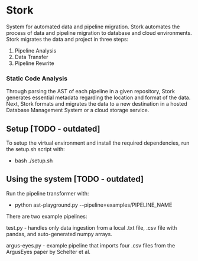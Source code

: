 # Stork

System for automated data and pipeline migration. Stork automates the process of data and pipeline migration to database and cloud environments.
Stork migrates the data and project in three steps:
1. Pipeline Analysis
2. Data Transfer
3. Pipeline Rewrite

### Static Code Analysis 

Through parsing the AST of each pipeline in a given repository, Stork generates essential metadata regarding the location and format of the data. Next, Stork formats and migrates the data to a new destination in a hosted Database Management System or a cloud storage service. 

## Setup [TODO - outdated]
To setup the virtual environment and install the required dependencies, run the setup.sh script with:

* bash ./setup.sh

## Using the system [TODO - outdated]
Run the pipeline transformer with:

* python ast-playground.py --pipeline=examples/PIPELINE_NAME

There are two example pipelines:

test.py - handles only data ingestion from a local .txt file, .csv file with pandas, 
and auto-generated numpy arrays.

argus-eyes.py - example pipeline that imports four .csv files from the ArgusEyes paper by Schelter et al. 
